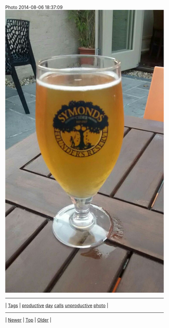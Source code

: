<!--
title: Photo 2014-08-06 18
date: 2020-06-28T15:02:25.112Z
tags: productive, day, calls, unproductive, photo
-->












Photo 2014-08-06 18:37:09
![](93988879227-0.jpg)

<!--BOTTOM-POST-NAVIGATION-->
---

| [Tags](tags.md) | [productive](tag-productive.md) [day](tag-day.md) [calls](tag-calls.md) [unproductive](tag-unproductive.md) [photo](tag-photo.md) |

---

| [Newer](93977952192.md) | [Top](index.md) | [Older](94045181622.md) |